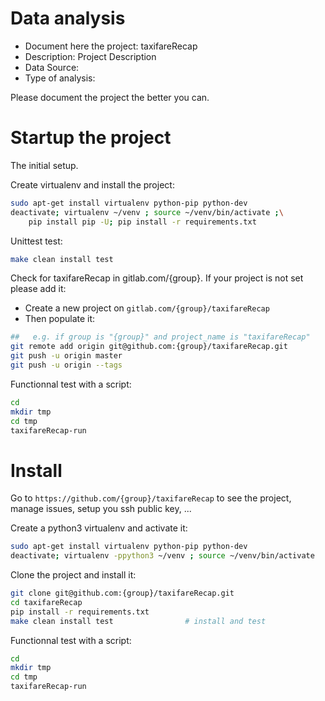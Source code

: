 # Data analysis
- Document here the project: taxifareRecap
- Description: Project Description
- Data Source:
- Type of analysis:

Please document the project the better you can.

# Startup the project

The initial setup.

Create virtualenv and install the project:
```bash
sudo apt-get install virtualenv python-pip python-dev
deactivate; virtualenv ~/venv ; source ~/venv/bin/activate ;\
    pip install pip -U; pip install -r requirements.txt
```

Unittest test:
```bash
make clean install test
```

Check for taxifareRecap in gitlab.com/{group}.
If your project is not set please add it:

- Create a new project on `gitlab.com/{group}/taxifareRecap`
- Then populate it:

```bash
##   e.g. if group is "{group}" and project_name is "taxifareRecap"
git remote add origin git@github.com:{group}/taxifareRecap.git
git push -u origin master
git push -u origin --tags
```

Functionnal test with a script:

```bash
cd
mkdir tmp
cd tmp
taxifareRecap-run
```

# Install

Go to `https://github.com/{group}/taxifareRecap` to see the project, manage issues,
setup you ssh public key, ...

Create a python3 virtualenv and activate it:

```bash
sudo apt-get install virtualenv python-pip python-dev
deactivate; virtualenv -ppython3 ~/venv ; source ~/venv/bin/activate
```

Clone the project and install it:

```bash
git clone git@github.com:{group}/taxifareRecap.git
cd taxifareRecap
pip install -r requirements.txt
make clean install test                # install and test
```
Functionnal test with a script:

```bash
cd
mkdir tmp
cd tmp
taxifareRecap-run
```
